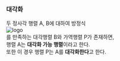 ### 대각화
두 정사각 행렬 A, B에 대하여 방정식  
![logo](http://www.sciweavers.org/upload/Tex2Img_1567945970/render.png)  
를 만족하는 대각행렬 B와 가역행렬 P가 존재하면,  
행렬 A는 **대각화 가능 행렬**이라고 한다.  
또한 이 경우 행렬 P는 A를 **대각화한다**고 한다.  

